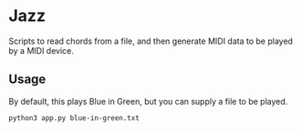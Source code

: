 # Jazz

Scripts to read chords from a file, and then generate MIDI data to be played by
a MIDI device.

## Usage

By default, this plays Blue in Green, but you can supply a file to be played.

```bash
python3 app.py blue-in-green.txt
```